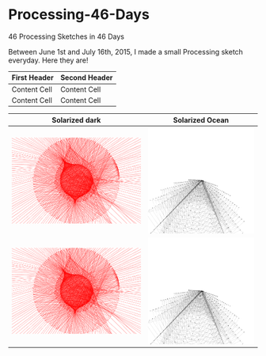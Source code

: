 # Processing-46-Days
46 Processing Sketches in 46 Days

Between June 1st and July 16th, 2015, I made a small Processing sketch everyday. Here they are!

| First Header  | Second Header |
| ------------- | ------------- |
| Content Cell  | Content Cell  |
| Content Cell  | Content Cell  |

|Solarized dark             |  Solarized Ocean|
:-------------------------:|:-------------------------:
|![String_Arrangement](https://github.com/SamIngersoll/Processing-46-Days/blob/master/Images/stringArrangement_004.png)|![Image of Yaktocat](https://github.com/SamIngersoll/Processing-46-Days/blob/master/Images/gridSpinner_021.png)|
|![String_Arrangement](https://github.com/SamIngersoll/Processing-46-Days/blob/master/Images/stringArrangement_004.png)|![Image of Yaktocat](https://github.com/SamIngersoll/Processing-46-Days/blob/master/Images/gridSpinner_021.png)|
